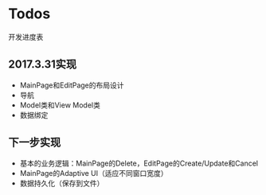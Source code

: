 # Todos
开发进度表
## 2017.3.31实现
- MainPage和EditPage的布局设计
- 导航
- Model类和View Model类
- 数据绑定
## 下一步实现
- 基本的业务逻辑：MainPage的Delete，EditPage的Create/Update和Cancel
- MainPage的Adaptive UI（适应不同窗口宽度）
- 数据持久化（保存到文件）
